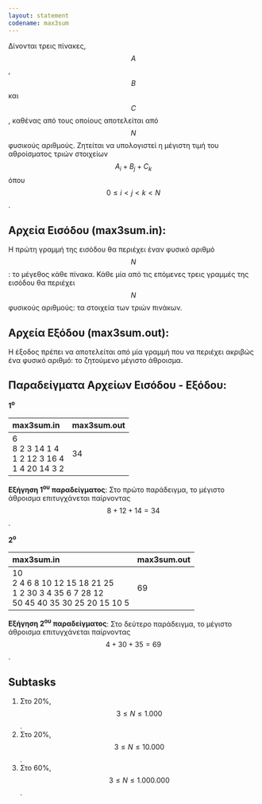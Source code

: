 ```yaml
---
layout: statement
codename: max3sum
---
```


Δίνονται τρεις πίνακες, $$A$$, $$B$$ και $$C$$, καθένας από τους οποίους αποτελείται από $$N$$ φυσικούς αριθμούς. Ζητείται να υπολογιστεί η μέγιστη τιμή του αθροίσματος τριών στοιχείων $$A_i + B_j + C_k$$ όπου $$0 \leq i < j < k < N$$.


## Αρχεία Εισόδου (max3sum.in):

Η πρώτη γραμμή της εισόδου θα περιέχει έναν φυσικό αριθμό $$N$$: το μέγεθος κάθε πίνακα. Κάθε μία από τις επόμενες τρεις γραμμές της εισόδου θα περιέχει $$N$$ φυσικούς αριθμούς: τα στοιχεία των τριών πινάκων.

## Αρχεία Εξόδου (max3sum.out):

Η έξοδος πρέπει να αποτελείται από μία γραμμή που να περιέχει ακριβώς ένα φυσικό αριθμό: το ζητούμενο μέγιστο άθροισμα.

## Παραδείγματα Αρχείων Εισόδου - Εξόδου:

**1<sup>o</sup>**

| **max3sum.in**      | **max3sum.out** |
| :--- | :--- |
| 6<br>8 2 3 14 1 4<br>1 2 12 3 16 4<br>1 4 20 14 3 2 | 34 |


**Εξήγηση 1<sup>ου</sup> παραδείγματος**: Στο πρώτο παράδειγμα, το μέγιστο άθροισμα επιτυγχάνεται παίρνοντας $$8+12+14 = 34$$.

**2<sup>o</sup>**

| **max3sum.in**      | **max3sum.out** |
| :--- | :--- |
| 10<br>2 4 6 8 10 12 15 18 21 25<br>1 2 30 3 4 35 6 7 28 12<br>50 45 40 35 30 25 20 15 10 5 | 69 |

**Εξήγηση 2<sup>ου</sup> παραδείγματος**: Στο δεύτερο παράδειγμα, το μέγιστο άθροισμα επιτυγχάνεται παίρνοντας $$4+30+35 = 69$$.

## Subtasks

 1. Στο 20%, $$3 \leq N \leq 1.000$$.
 2. Στο 20%, $$3 \leq N \leq 10.000$$.
 3. Στο 60%, $$3 \leq N \leq 1.000.000$$.
